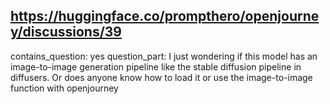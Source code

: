 ## https://huggingface.co/prompthero/openjourney/discussions/39

contains_question: yes
question_part: I just wondering if this model has an image-to-image generation pipeline like the stable diffusion pipeline in diffusers. Or does anyone know how to load it or use the image-to-image function with openjourney